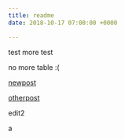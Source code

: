 ```yaml
---
title: readme
date: 2018-10-17 07:00:00 +0000

---
```

test
more test

no more table :(

<SuperImage src="/img/screenshot2.png" alt="hi" centered="true"/>

[newpost](/new-post.md)

[otherpost](/test/hello.md)

edit2

a
